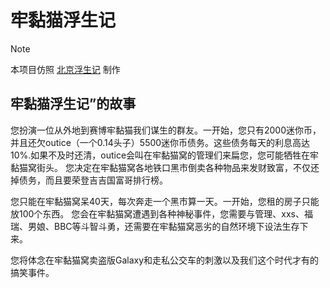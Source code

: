 # 牢黏猫浮生记

> [!NOTE]
> 本项目仿照 [北京浮生记](https://github.com/chrisguo/beijing_fushengji) 制作

## 牢黏猫浮生记”的故事
  
您扮演一位从外地到赛博牢黏猫我们谋生的群友。一开始，您只有2000迷你币，并且还欠outice（一个0.14头子）5500迷你币债务。这些债务每天的利息高达10%.如果不及时还清，outice会叫在牢黏猫窝的管理们来扁您，您可能牺牲在牢黏猫窝街头。 您决定在牢黏猫窝各地铁口黑市倒卖各种物品来发财致富，不仅还掉债务，而且要荣登吉吉国富哥排行榜。

您只能在牢黏猫窝呆40天，每次奔走一个黑市算一天。一开始，您租的房子只能放100个东西。 您会在牢黏猫窝遭遇到各种神秘事件，您需要与管理、xxs、福瑞、男娘、BBC等斗智斗勇，还需要在牢黏猫窝恶劣的自然环境下设法生存下来。

您将体念在牢黏猫窝卖盗版Galaxy和走私公交车的刺激以及我们这个时代才有的搞笑事件。
